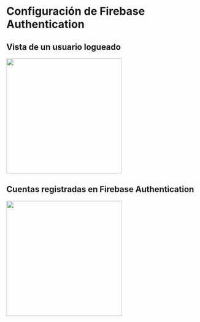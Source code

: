 <h1> Configuración de Firebase Authentication</h1>

<h2>Vista de un usuario logueado</h2>
<img src="https://github.com/user-attachments/assets/d0ef4668-437e-4537-ae38-7d0f5c6cef2e" width="300px">

<h2>Cuentas registradas en Firebase Authentication</h2>
<img src="https://github.com/user-attachments/assets/2c20bb73-cbde-4cc9-b70a-62d7c351c8d5" width="300px">


